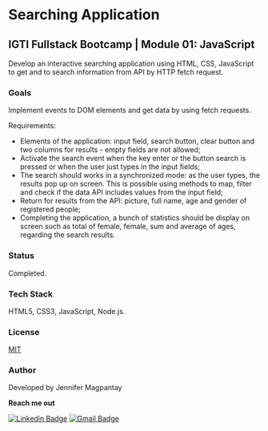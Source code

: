 # Searching Application

## IGTI Fullstack Bootcamp | Module 01: JavaScript

Develop an interactive searching application using HTML, CSS, JavaScript to get and to search information from API by HTTP fetch request.

### Goals

Implement events to DOM elements and get data by using fetch requests.

Requirements:
- Elements of the application: input field, search button, clear button and two columns for results - empty fields are not allowed;
- Activate the search event when the key enter or the button search is pressed or when the user just types in the input fields;
- The search should works in a synchronized mode: as the user types, the results pop up on screen. This is possible using methods to map, filter and check if the data API includes values from the input field;
- Return for results from the API: picture, full name, age and gender of registered people;
- Completing the application, a bunch of statistics should be display on screen such as total of female, female, sum and average of ages, regarding the search results.

### Status

Completed.

### Tech Stack

HTML5, CSS3, JavaScript, Node.js.

### License

[MIT](https://choosealicense.com/licenses/mit/)
    
### Author

Developed by Jennifer Magpantay 

**Reach me out** 

[![Linkedin Badge](https://img.shields.io/badge/-Jennifer-blue?style=flat-square&logo=Linkedin&logoColor=white&link=https://www.linkedin.com/in/jennifermagpantay/)](https://www.linkedin.com/in/jennifermagpantay/) [![Gmail Badge](https://img.shields.io/badge/-jennifer.magpantay@gmail.com-c14438?style=flat-square&logo=Gmail&logoColor=white&link=mailto:jennifer.magpantay@gmail.com)](mailto:jennifer.magpantay@gmail.com)


